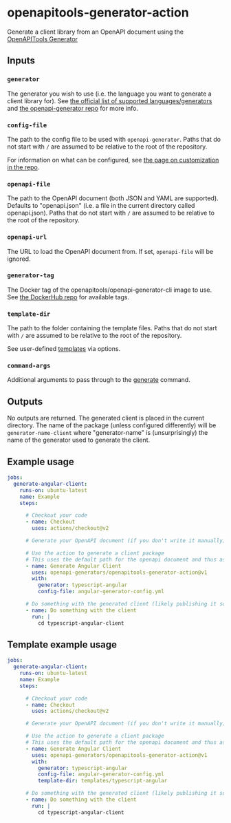 # openapitools-generator-action
Generate a client library from an OpenAPI document using the [OpenAPITools Generator](https://github.com/OpenAPITools/openapi-generator)

## Inputs

### `generator`

The generator you wish to use (i.e. the language you want to generate a client library for). See [the official list of supported languages/generators](https://openapi-generator.tech/docs/generators) and [the openapi-generator repo](https://github.com/OpenAPITools/openapi-generator) for more info.

### `config-file`

The path to the config file to be used with `openapi-generator`. Paths that do not start with `/` are assumed to be relative to the root of the repository. 

For information on what can be configured, see [the page on customization in the repo](https://github.com/OpenAPITools/openapi-generator/blob/master/docs/customization.md).

### `openapi-file`

The path to the OpenAPI document (both JSON and YAML are supported). Defaults to "openapi.json" (i.e. a file in the current directory called openapi.json). Paths that do not start with `/` are assumed to be relative to the root of the repository.

### `openapi-url`

The URL to load the OpenAPI document from. If set, `openapi-file` will be ignored.

### `generator-tag`

The Docker tag of the openapitools/openapi-generator-cli image to use. See [the DockerHub repo](https://hub.docker.com/r/openapitools/openapi-generator-cli/tags) for available tags.

### `template-dir`

The path to the folder containing the template files. Paths that do not start with `/` are assumed to be relative to the root of the repository. 

See user-defined [templates](https://openapi-generator.tech/docs/templating#modifying-templates) via options.

### `command-args`

Additional arguments to pass through to the [generate](https://openapi-generator.tech/docs/usage#generate) command.

## Outputs

No outputs are returned. The generated client is placed in the current directory. The name of the package (unless configured differently) will be `generator-name-client` where "generator-name" is (unsurprisingly) the name of the generator used to generate the client.

## Example usage
```yaml
jobs:
  generate-angular-client:
    runs-on: ubuntu-latest
    name: Example
    steps:

      # Checkout your code
      - name: Checkout
        uses: actions/checkout@v2

      # Generate your OpenAPI document (if you don't write it manually)

      # Use the action to generate a client package
      # This uses the default path for the openapi document and thus assumes there is an openapi.json in the current workspace.
      - name: Generate Angular Client
        uses: openapi-generators/openapitools-generator-action@v1
        with:
          generator: typescript-angular
          config-file: angular-generator-config.yml

      # Do something with the generated client (likely publishing it somewhere)
      - name: Do something with the client
        run: |
          cd typescript-angular-client
```

## Template example usage
```yaml
jobs:
  generate-angular-client:
    runs-on: ubuntu-latest
    name: Example
    steps:

      # Checkout your code
      - name: Checkout
        uses: actions/checkout@v2

      # Generate your OpenAPI document (if you don't write it manually)

      # Use the action to generate a client package
      # This uses the default path for the openapi document and thus assumes there is an openapi.json in the current workspace.
      - name: Generate Angular Client
        uses: openapi-generators/openapitools-generator-action@v1
        with:
          generator: typescript-angular
          config-file: angular-generator-config.yml
          template-dir: templates/typescript-angular

      # Do something with the generated client (likely publishing it somewhere)
      - name: Do something with the client
        run: |
          cd typescript-angular-client
```
